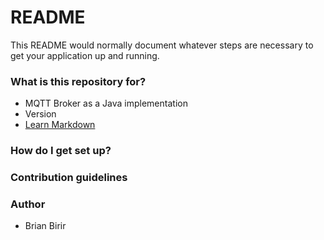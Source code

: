 # README #

This README would normally document whatever steps are necessary to get your application up and running.

### What is this repository for? ###

* MQTT Broker as a Java implementation
* Version
* [Learn Markdown](https://bitbucket.org/tutorials/markdowndemo)

### How do I get set up? ###


### Contribution guidelines ###


### Author ###

* Brian Birir